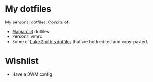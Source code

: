 # My dotfiles

My personal dotfiles. Consits of:

- [Manjaro i3](https://manjaro.org/downloads/community/i3/) dotfiles
- Personal vimrc
- Some of [Luke Smith's dotfiles](https://github.com/LukeSmithxyz/voidrice) that are both edited and copy-pasted.

# Wishlist
- Have a DWM config
